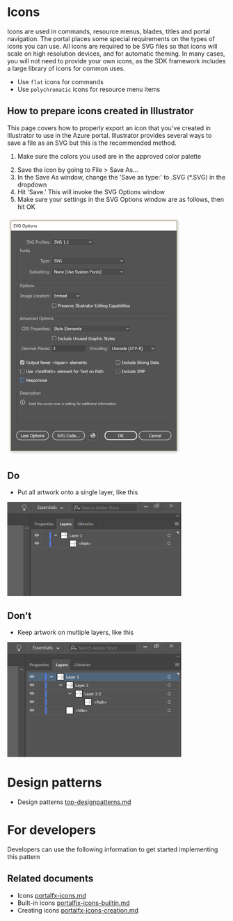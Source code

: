 ﻿# Icons
Icons are used in commands, resource menus, blades, titles and portal navigation. The portal places some special requirements on the types of icons you can use. All icons are required to be SVG files so that icons will scale on high resolution devices, and for automatic theming.
In many cases, you will not need to provide your own icons, as the SDK framework includes a large library of icons for common uses.

* Use `flat` icons for commands
* Use `polychromatic` icons for resource menu items

<a name="how-to-prepare-icons-created-in-illustrator"></a>
## How to prepare icons created in Illustrator
This page covers how to properly export an icon that you've created in Illustrator to use in the Azure portal. Illustrator provides several ways to save a file as an SVG but this is the recommended method.

1. Make sure the colors you used are in the approved color palette
<!--TODO Claire to get link to palette -->
2. Save the icon by going to File > Save As...
3. In the Save As window, change the 'Save as type:'  to .SVG (*.SVG) in the dropdown
4. Hit 'Save.' This will invoke the SVG Options window
5. Make sure your settings in the SVG Options window are as follows, then hit OK
<div style="max-width:400px">
<img alttext="Page with list example" src="../media/designpatterns-icons/icons-export-settings.png"  />
</div>

<a name="do"></a>
## Do
 - Put all artwork onto a single layer, like this
<div style="max-width:400px">
<img alttext="Page with list example" src="../media/designpatterns-icons/icons-layers-do.png"  />
</div>

<a name="don-t"></a>
## Don&#39;t
 - Keep artwork on multiple layers, like this
 <div style="max-width:400px">
<img alttext="Page with list example" src="../media/designpatterns-icons/icons-layers-dont.png"  />
</div>

<a name="design-patterns"></a>
# Design patterns
* Design patterns [top-designpatterns.md](top-designpatterns.md)

<a name="for-developers"></a>
# For developers
Developers can use the following information to get started implementing this pattern

<a name="for-developers-related-documents"></a>
## Related documents

* Icons [portalfx-icons.md](portalfx-icons.md)
* Built-in icons [portalfix-icons-builtin.md](portalfix-icons-builtin.md)
* Creating icons [portalfx-icons-creation.md](portalfx-icons-creation.md)
